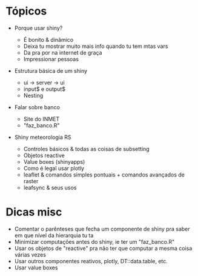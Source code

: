 # Tópicos

- Porque usar shiny?
    - É bonito & dinâmico
    - Deixa tu mostrar muito mais info quando tu tem mtas vars
    - Da pra por na internet de graça
    - Impressionar pessoas

- Estrutura básica de um shiny
    - ui -> server -> ui
    - input$ e output$
    - Nesting

- Falar sobre banco
    - Site do INMET
    - "faz_banco.R"

- Shiny meteorologia RS
    - Controles básicos & todas as coisas de subsetting
    - Objetos reactive
    - Value boxes (shinyapps)
    - Como é legal usar plotly
    - leaflet & comandos simples pontuais + comandos avançados de raster
    - leafsync & seus usos

# Dicas misc

- Comentar o parênteses que fecha um componente de shiny pra saber em que nível da hierarquia tu ta
- Minimizar computações antes do shiny, ie ter um "faz_banco.R"
- Usar os objetos de "reactive" pra não ter que computar a mesma coisa várias vezes
- Usar outros componentes reativos, plotly, DT::data.table, etc.
- Usar value boxes
